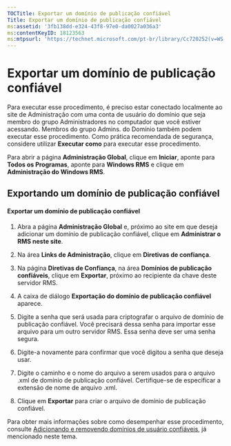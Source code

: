 ```yaml
---
TOCTitle: Exportar um domínio de publicação confiável
Title: Exportar um domínio de publicação confiável
ms:assetid: '3fb138dd-e324-43f8-97e0-da0027a036a3'
ms:contentKeyID: 18123563
ms:mtpsurl: 'https://technet.microsoft.com/pt-br/library/Cc720252(v=WS.10)'
---
```


Exportar um domínio de publicação confiável
===========================================

Para executar esse procedimento, é preciso estar conectado localmente ao site de Administração com uma conta de usuário do domínio que seja membro do grupo Administradores no computador que você estiver acessando. Membros do grupo Admins. do Domínio também podem executar esse procedimento. Como prática recomendada de segurança, considere utilizar **Executar como** para executar esse procedimento.

Para abrir a página **Administração Global**, clique em **Iniciar**, aponte para **Todos os Programas**, aponte para **Windows RMS** e clique em **Administração do Windows RMS**.

Exportando um domínio de publicação confiável
---------------------------------------------

#### Exportar um domínio de publicação confiável

1.  Abra a página **Administração Global** e, próximo ao site em que deseja adicionar um domínio de publicação confiável, clique em **Administrar o RMS neste site**.

2.  Na área **Links de Administração**, clique em **Diretivas de confiança**.

3.  Na página **Diretivas de Confiança**, na área **Domínios de publicação confiáveis**, clique em **Exportar**, próximo ao recipiente da chave deste servidor RMS.

4.  A caixa de diálogo **Exportação do domínio de publicação confiável** aparece.

5.  Digite a senha que será usada para criptografar o arquivo de domínio de publicação confiável. Você precisará dessa senha para importar esse arquivo para um outro servidor RMS. Essa senha deve ser uma senha segura.

6.  Digite-a novamente para confirmar que você digitou a senha que deseja usar.

7.  Digite o caminho e o nome do arquivo a serem usados para o arquivo .xml de domínio de publicação confiável. Certifique-se de especificar a extensão de nome de arquivo .xml.

8.  Clique em **Exportar** para criar o arquivo de domínio de publicação confiável.

Para obter mais informações sobre como desempenhar esse procedimento, consulte [Adicionando e removendo domínios de usuário confiáveis](https://technet.microsoft.com/d87b502d-5497-4ccd-badf-f6807d587cee), já mencionado neste tema.
